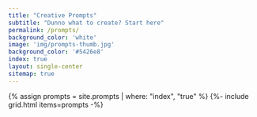 ```yaml
---
title: "Creative Prompts"
subtitle: "Dunno what to create? Start here"
permalink: /prompts/
background_color: 'white'
image: 'img/prompts-thumb.jpg'
background_color: '#5426e8'
index: true
layout: single-center
sitemap: true
---
```


{% assign prompts = site.prompts | where: "index", "true" %}
{%- include grid.html items=prompts -%}
